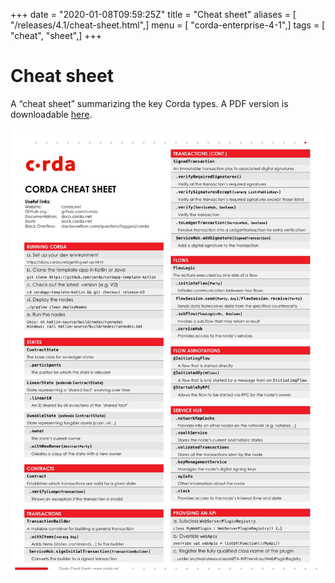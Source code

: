 +++
date = "2020-01-08T09:59:25Z"
title = "Cheat sheet"
aliases = [ "/releases/4.1/cheat-sheet.html",]
menu = [ "corda-enterprise-4-1",]
tags = [ "cheat", "sheet",]
+++


# Cheat sheet

A “cheat sheet” summarizing the key Corda types. A PDF version is downloadable [here](_static/corda-cheat-sheet.pdf).

![cheatsheet](resources/cheatsheet.jpg "cheatsheet")
